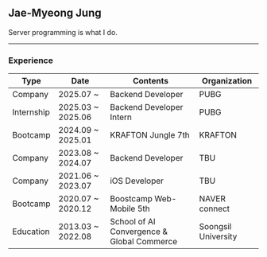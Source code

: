 ## Jae-Myeong Jung

Server programming is what I do.

---

### Experience

| Type      | Date               | Contents                             | Organization       |
|-----------|--------------------|--------------------------------------|--------------------|
| Company   | 2025.07 ~          | Backend Developer                    | PUBG               |
| Internship| 2025.03 ~ 2025.06  | Backend Developer Intern             | PUBG               |
| Bootcamp  | 2024.09 ~ 2025.01  | KRAFTON Jungle 7th                   | KRAFTON            |
| Company   | 2023.08 ~ 2024.07  | Backend Developer                    | TBU                |
| Company   | 2021.06 ~ 2023.07  | iOS Developer                        | TBU                |
| Bootcamp  | 2020.07 ~ 2020.12  | Boostcamp Web-Mobile 5th            | NAVER connect      |
| Education | 2013.03 ~ 2022.08  | School of AI Convergence & Global Commerce | Soongsil University |
